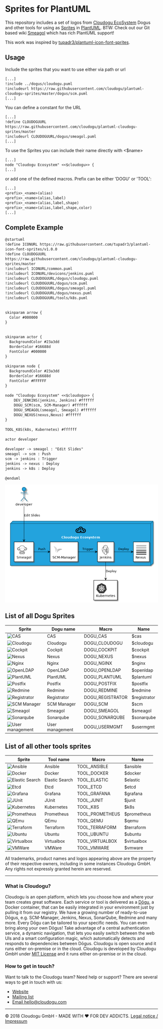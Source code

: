 # Sprites for PlantUML

This repository includes a set of logos from [Cloudogu EcoSystem](https://cloudogu.com) Dogus and other tools for using as [Sprites](http://plantuml.com/sprite) in [PlantUML](http://plantuml.com). BTW: Check out our Git based wiki [Smeagol](https://github.com/cloudogu/smeagol) which has rich PlantUML support!

This work was inspired by [tupadr3/plantuml-icon-font-sprites](https://github.com/tupadr3/plantuml-icon-font-sprites).

## Usage

Include the sprites that you want to use either via path or url

```
[...]
!include ../dogus/cloudogu.puml
!includeurl https://raw.githubusercontent.com/cloudogu/plantuml-cloudogu-sprites/master/dogus/scm.puml
[...]
```

You can define a constant for the URL

```
[...]
!define CLOUDOGUURL https://raw.githubusercontent.com/cloudogu/plantuml-cloudogu-sprites/master
!includeurl CLOUDOGUURL/dogus/smeagol.puml
[...]
```

To use the Sprites you can include their name directly with <$name>

```
[...]
node "Cloudogu Ecosystem" <<$cloudogu>> {
[...]
```

or add one of the defined macros. Prefix can be either 'DOGU' or 'TOOL':

```
[...]
<prefix>_<name>(alias)
<prefix>_<name>(alias,label)
<prefix>_<name>(alias,label,shape)
<prefix>_<name>(alias,label,shape,color)
[...]
```

## Complete Example
```
@startuml
!define ICONURL https://raw.githubusercontent.com/tupadr3/plantuml-icon-font-sprites/v1.0.0
!define CLOUDOGUURL https://raw.githubusercontent.com/cloudogu/plantuml-cloudogu-sprites/master
!includeurl ICONURL/common.puml
!includeurl ICONURL/devicons/jenkins.puml
!includeurl CLOUDOGUURL/dogus/cloudogu.puml
!includeurl CLOUDOGUURL/dogus/scm.puml
!includeurl CLOUDOGUURL/dogus/smeagol.puml
!includeurl CLOUDOGUURL/dogus/nexus.puml
!includeurl CLOUDOGUURL/tools/k8s.puml


skinparam arrow {
  Color #000000
}


skinparam actor {
  BackgroundColor #23a3dd
  BorderColor #16688d
  FontColor #000000
}

skinparam node {
  BackgroundColor #23a3dd
  BorderColor #16688d
  FontColor #FFFFFF
}

node "Cloudogu Ecosystem" <<$cloudogu>> {
	DEV_JENKINS(jenkins, Jenkins) #ffffff
	DOGU_SCM(scm, SCM-Manager) #ffffff
	DOGU_SMEAGOL(smeagol, Smeagol) #ffffff
	DOGU_NEXUS(nexus,Nexus) #ffffff
}

TOOL_K8S(k8s, Kubernetes) #ffffff

actor developer

developer -> smeagol : "Edit Slides"
smeagol -> scm : Push
scm -> jenkins : Trigger
jenkins -> nexus : Deploy
jenkins -> k8s : Deploy

@enduml
```

![Example](example.png "Example")

## List of all Dogu Sprites

| Sprite | Dogu name | Macro | Name |
|--------|-----------|-------|------|
| ![CAS](https://github.com/cloudogu/plantuml-cloudogu-sprites/raw/master/dogus/cas.jpg "CAS") | CAS | DOGU_CAS | $cas |
| ![Cloudogu](https://github.com/cloudogu/plantuml-cloudogu-sprites/raw/master/dogus/cloudogu.jpg "Cloudogu") | Cloudogu | DOGU_CLOUDOGU | $cloudogu |
| ![Cockpit](https://github.com/cloudogu/plantuml-cloudogu-sprites/raw/master/dogus/cockpit.jpg "Cockpit") | Cockpit | DOGU_COCKPIT | $cockpit |
| ![Nexus](https://github.com/cloudogu/plantuml-cloudogu-sprites/raw/master/dogus/nexus.jpg "Nexus") | Nexus | DOGU_NEXUS | $nexus |
| ![Nginx](https://github.com/cloudogu/plantuml-cloudogu-sprites/raw/master/dogus/nginx.jpg "Nginx") | Nginx | DOGU_NGINX | $nginx |
| ![OpenLDAP](https://github.com/cloudogu/plantuml-cloudogu-sprites/raw/master/dogus/openldap.jpg "OpenLDAP") | OpenLDAP | DOGU_OPENLDAP | $openldap |
| ![PlantUML](https://github.com/cloudogu/plantuml-cloudogu-sprites/raw/master/dogus/plantuml.jpg "PlantUML") | PlantUML | DOGU_PLANTUML | $plantuml |
| ![Postfix](https://github.com/cloudogu/plantuml-cloudogu-sprites/raw/master/dogus/postfix.jpg "Postfix") | Postfix | DOGU_POSTFIX | $postfix |
| ![Redmine](https://github.com/cloudogu/plantuml-cloudogu-sprites/raw/master/dogus/redmine.jpg "Redmine") | Redmine | DOGU_REDMINE | $redmine |
| ![Registrator](https://github.com/cloudogu/plantuml-cloudogu-sprites/raw/master/dogus/registrator.jpg "Registrator") | Registrator | DOGU_REGISTRATOR | $registrator |
| ![SCM Manager](https://github.com/cloudogu/plantuml-cloudogu-sprites/raw/master/dogus/scm.jpg "SCM Manager") | SCM Manager | DOGU_SCM | $scm |
| ![Smeagol](https://github.com/cloudogu/plantuml-cloudogu-sprites/raw/master/dogus/smeagol.jpg "Smeagol") | Smeagol | DOGU_SMEAGOL | $smeagol |
| ![Sonarqube](https://github.com/cloudogu/plantuml-cloudogu-sprites/raw/master/dogus/sonarqube.jpg "Sonarqube") | Sonarqube | DOGU_SONARQUBE | $sonarqube |
| ![User management](https://github.com/cloudogu/plantuml-cloudogu-sprites/raw/master/dogus/usermgmt.jpg "User management") | User management | DOGU_USERMGMT | $usermgmt |

## List of all other tools sprites

| Sprite | Tool name | Macro | Name |
|--------|-----------|-------|------|
| ![Ansible](https://github.com/cloudogu/plantuml-cloudogu-sprites/raw/master/tools/ansible.jpg "Ansible") | Ansible | TOOL_ANSIBLE | $ansible |
| ![Docker](https://github.com/cloudogu/plantuml-cloudogu-sprites/raw/master/tools/docker.jpg "Docker") | Docker | TOOL_DOCKER | $docker |
| ![Elastic Search](https://github.com/cloudogu/plantuml-cloudogu-sprites/raw/master/tools/elastic.jpg "Elastic Search") | Elastic Search | TOOL_ELASTIC | $elastic |
| ![Etcd](https://github.com/cloudogu/plantuml-cloudogu-sprites/raw/master/tools/etcd.jpg "Etcd") | Etcd | TOOL_ETCD | $etcd |
| ![Grafana](https://github.com/cloudogu/plantuml-cloudogu-sprites/raw/master/tools/grafana.jpg "Grafana") | Grafana | TOOL_GRAFANA | $grafana |
| ![JUnit](https://github.com/cloudogu/plantuml-cloudogu-sprites/raw/master/tools/junit.jpg "JUnit") | JUnit | TOOL_JUNIT | $junit |
| ![Kubernetes](https://github.com/cloudogu/plantuml-cloudogu-sprites/raw/master/tools/k8s.jpg "Kubernetes") | Kubernetes | TOOL_K8S | $k8s |
| ![Prometheus](https://github.com/cloudogu/plantuml-cloudogu-sprites/raw/master/tools/prometheus.jpg "Prometheus") | Prometheus | TOOL_PROMETHEUS | $prometheus |
| ![QEmu](https://github.com/cloudogu/plantuml-cloudogu-sprites/raw/master/tools/qemu.jpg "QEmu") | QEmu | TOOL_QEMU | $qemu |
| ![Terraform](https://github.com/cloudogu/plantuml-cloudogu-sprites/raw/master/tools/terraform.jpg "Terraform") | Terraform | TOOL_TERRAFORM | $terraform |
| ![Ubuntu](https://github.com/cloudogu/plantuml-cloudogu-sprites/raw/master/tools/ubuntu.jpg "Ubuntu") | Ubuntu | TOOL_UBUNTU | $ubuntu |
| ![Virtualbox](https://github.com/cloudogu/plantuml-cloudogu-sprites/raw/master/tools/virtualbox.jpg "Virtualbox") | Virtualbox | TOOL_VIRTUALBOX | $virtualbox |
| ![VMWare](https://github.com/cloudogu/plantuml-cloudogu-sprites/raw/master/tools/vmware.jpg "VMWare") | VMWare | TOOL_VMWARE | $vmware |

All trademarks, product names and logos appearing above are the property of their respective owners, including in some instances Cloudogu GmbH. Any rights not expressly granted herein are reserved.

---
### What is Cloudogu?
Cloudogu is an open platform, which lets you choose how and where your team creates great software. Each service or tool is delivered as a [Dōgu](https://translate.google.com/?text=D%26%23x014d%3Bgu#ja/en/%E9%81%93%E5%85%B7), a Docker container, that can be easily integrated in your environment just by pulling it from our registry. We have a growing number of ready-to-use Dōgus, e.g. SCM-Manager, Jenkins, Nexus, SonarQube, Redmine and many more. Every Dōgu can be tailored to your specific needs. You can even bring along your own Dōgus! Take advantage of a central authentication service, a dynamic navigation, that lets you easily switch between the web UIs and a smart configuration magic, which automatically detects and responds to dependencies between Dōgus. Cloudogu is open source and it runs either on-premise or in the cloud. Cloudogu is developed by Cloudogu GmbH under [MIT License](https://cloudogu.com/license.html) and it runs either on-premise or in the cloud.

### How to get in touch?
Want to talk to the Cloudogu team? Need help or support? There are several ways to get in touch with us:

* [Website](https://cloudogu.com)
* [Mailing list](https://groups.google.com/forum/#!forum/cloudogu)
* [Email hello@cloudogu.com](mailto:hello@cloudogu.com)

---
&copy; 2018 Cloudogu GmbH - MADE WITH :heart: FOR DEV ADDICTS. [Legal notice / Impressum](https://cloudogu.com/imprint.html)
